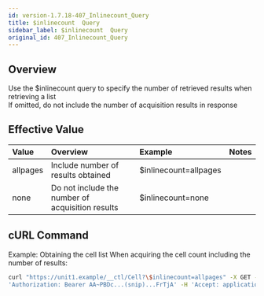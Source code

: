 ```yaml
---
id: version-1.7.18-407_Inlinecount_Query
title: $inlinecount  Query
sidebar_label: $inlinecount  Query
original_id: 407_Inlinecount_Query
---
```


## Overview

Use the $inlinecount query to specify the number of retrieved results when retrieving a list  
If omitted, do not include the number of acquisition results in response

## Effective Value

|Value|Overview|Example|Notes|
|:--|:--|:--|:--|
|allpages|Include number of results obtained|$inlinecount=allpages||
|none|Do not include the number of acquisition results|$inlinecount=none||

## cURL Command

Example: Obtaining the cell list When acquiring the cell count including the number of results:

```sh
curl "https://unit1.example/__ctl/Cell?\$inlinecount=allpages" -X GET -i -H \
'Authorization: Bearer AA~PBDc...(snip)...FrTjA' -H 'Accept: application/json'
```


